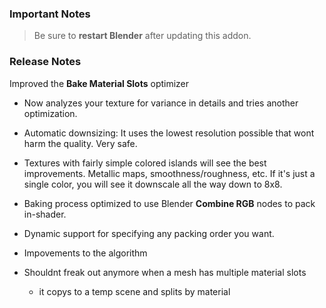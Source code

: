### Important Notes

> Be sure to **restart Blender** after updating this addon.

### Release Notes

Improved the **Bake Material Slots** optimizer

- Now analyzes your texture for variance in details and tries another optimization.

- Automatic downsizing: It uses the lowest resolution possible that wont harm the quality. Very safe.

- Textures with fairly simple colored islands will see the best improvements. Metallic maps, smoothness/roughness, etc. If it's just a single color, you will see it downscale all the way down to 8x8.

- Baking process optimized to use Blender **Combine RGB** nodes to pack in-shader.

- Dynamic support for specifying any packing order you want.

- Impovements to the algorithm

- Shouldnt freak out anymore when a mesh has multiple material slots
	- it copys to a temp scene and splits by material
